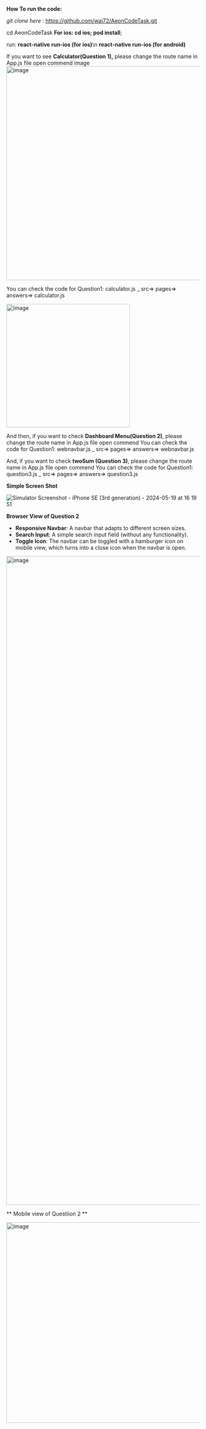 **How To run the code:**

_git clone here_ : https://github.com/wai72/AeonCodeTask.git

cd AeonCodeTask **For ios: cd ios; pod install**;

run: 
**react-native run-ios (for ios)**\n
**react-native run-ios (for android)**

If you want to see **Calculator(Question 1),** please change the route name in App.js file open commend image
<img width="558" alt="image" src="https://github.com/wai72/AeonCodeTask/assets/71938108/43f3058a-1cc0-4a7b-bd03-7a451f271b34">

You can check the code for Question1: calculator.js _ src=> pages=> answers=> calculator.js


<img width="322" alt="image" src="https://github.com/wai72/AeonCodeTask/assets/71938108/69877bb7-58fe-4a8c-84f1-867bdeef17f5">

And then, if you want to check **Dashboard Menu(Question 2)**, please change the route name in App.js file open commend You can check the code for Question1: webnavbar.js _ src=> pages=> answers=> webnavbar.js

And, if you want to check **twoSum (Question 3)**, please change the route name in App.js file open commend You can check the code for Question1: question3.js _ src=> pages=> answers=> question3.js


**Simple Screen Shot**

![Simulator Screenshot - iPhone SE (3rd generation) - 2024-05-19 at 16 19 51](https://github.com/wai72/AeonCodeTask/assets/71938108/a68c4a26-d518-43e7-895c-164bacb41ef4)

**Browser View of Question 2**

- **Responsive Navbar**: A navbar that adapts to different screen sizes.
- **Search Input**: A simple search input field (without any functionality).
- **Toggle Icon**: The navbar can be toggled with a hamburger icon on mobile view, which turns into a close icon when the navbar is open.

<img width="1692" alt="image" src="https://github.com/wai72/AeonCodeTask/assets/71938108/cd6f7d66-f43b-4ce6-8430-5ef96b27782e">


** Mobile view of Questiion 2 **

<img width="523" alt="image" src="https://github.com/wai72/AeonCodeTask/assets/71938108/9b0088c8-c110-40a4-930f-a483d46e2ad0">


